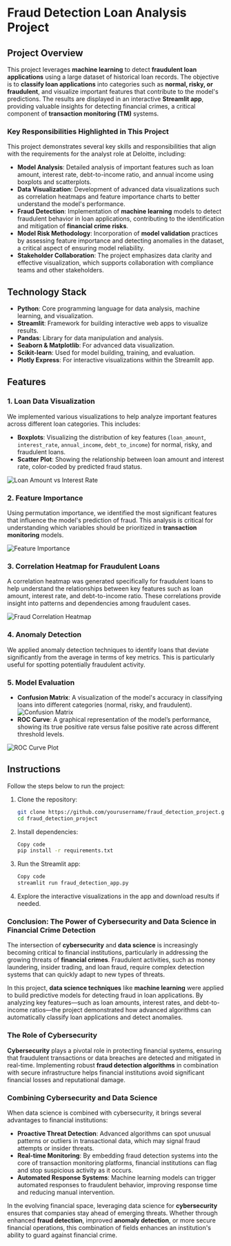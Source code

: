 # Fraud Detection Loan Analysis Project

## Project Overview

This project leverages **machine learning** to detect **fraudulent loan applications** using a large dataset of historical loan records. The objective is to **classify loan applications** into categories such as **normal, risky, or fraudulent**, and visualize important features that contribute to the model's predictions. The results are displayed in an interactive **Streamlit app**, providing valuable insights for detecting financial crimes, a critical component of **transaction monitoring (TM)** systems.

### Key Responsibilities Highlighted in This Project

This project demonstrates several key skills and responsibilities that align with the requirements for the analyst role at Deloitte, including:

- **Model Analysis**: Detailed analysis of important features such as loan amount, interest rate, debt-to-income ratio, and annual income using boxplots and scatterplots.
- **Data Visualization**: Development of advanced data visualizations such as correlation heatmaps and feature importance charts to better understand the model's performance.
- **Fraud Detection**: Implementation of **machine learning** models to detect fraudulent behavior in loan applications, contributing to the identification and mitigation of **financial crime risks**.
- **Model Risk Methodology**: Incorporation of **model validation** practices by assessing feature importance and detecting anomalies in the dataset, a critical aspect of ensuring model reliability.
- **Stakeholder Collaboration**: The project emphasizes data clarity and effective visualization, which supports collaboration with compliance teams and other stakeholders.

## Technology Stack

- **Python**: Core programming language for data analysis, machine learning, and visualization.
- **Streamlit**: Framework for building interactive web apps to visualize results.
- **Pandas**: Library for data manipulation and analysis.
- **Seaborn & Matplotlib**: For advanced data visualization.
- **Scikit-learn**: Used for model building, training, and evaluation.
- **Plotly Express**: For interactive visualizations within the Streamlit app.

## Features

### 1. **Loan Data Visualization**

We implemented various visualizations to help analyze important features across different loan categories. This includes:
- **Boxplots**: Visualizing the distribution of key features (`loan_amount`, `interest_rate`, `annual_income`, `debt_to_income`) for normal, risky, and fraudulent loans.
- **Scatter Plot**: Showing the relationship between loan amount and interest rate, color-coded by predicted fraud status.

![Loan Amount vs Interest Rate](data/Loan_Amount_vs_Interest_Rate_Plot.png)

### 2. **Feature Importance**

Using permutation importance, we identified the most significant features that influence the model's prediction of fraud. This analysis is critical for understanding which variables should be prioritized in **transaction monitoring** models.

![Feature Importance](data/Feature_Importance.png)

### 3. **Correlation Heatmap for Fraudulent Loans**

A correlation heatmap was generated specifically for fraudulent loans to help understand the relationships between key features such as loan amount, interest rate, and debt-to-income ratio. These correlations provide insight into patterns and dependencies among fraudulent cases.

![Fraud Correlation Heatmap](data/Correlation_Heatmap_Fraud_Loans.png)

### 4. **Anomaly Detection**

We applied anomaly detection techniques to identify loans that deviate significantly from the average in terms of key metrics. This is particularly useful for spotting potentially fraudulent activity.

### 5. **Model Evaluation**

- **Confusion Matrix**: A visualization of the model's accuracy in classifying loans into different categories (normal, risky, and fraudulent).
![Confusion Matrix](data/Confusion_Matrix.png)
- **ROC Curve**: A graphical representation of the model’s performance, showing its true positive rate versus false positive rate across different threshold levels.

![ROC Curve Plot](data/ROC_Curve.png)

## Instructions

Follow the steps below to run the project:

1. Clone the repository:
   ```bash
   git clone https://github.com/yourusername/fraud_detection_project.git
   cd fraud_detection_project

2. Install dependencies:
    ```bash
    Copy code
    pip install -r requirements.txt

3. Run the Streamlit app:
    ```bash
    Copy code
    streamlit run fraud_detection_app.py

4. Explore the interactive visualizations in the app and download results if needed.


### Conclusion: The Power of Cybersecurity and Data Science in Financial Crime Detection

The intersection of **cybersecurity** and **data science** is increasingly becoming critical to financial institutions, particularly in addressing the growing threats of **financial crimes**. Fraudulent activities, such as money laundering, insider trading, and loan fraud, require complex detection systems that can quickly adapt to new types of threats.

In this project, **data science techniques** like **machine learning** were applied to build predictive models for detecting fraud in loan applications. By analyzing key features—such as loan amounts, interest rates, and debt-to-income ratios—the project demonstrated how advanced algorithms can automatically classify loan applications and detect anomalies.

### The Role of Cybersecurity

**Cybersecurity** plays a pivotal role in protecting financial systems, ensuring that fraudulent transactions or data breaches are detected and mitigated in real-time. Implementing robust **fraud detection algorithms** in combination with secure infrastructure helps financial institutions avoid significant financial losses and reputational damage.

### Combining Cybersecurity and Data Science

When data science is combined with cybersecurity, it brings several advantages to financial institutions:
- **Proactive Threat Detection**: Advanced algorithms can spot unusual patterns or outliers in transactional data, which may signal fraud attempts or insider threats.
- **Real-time Monitoring**: By embedding fraud detection systems into the core of transaction monitoring platforms, financial institutions can flag and stop suspicious activity as it occurs.
- **Automated Response Systems**: Machine learning models can trigger automated responses to fraudulent behavior, improving response time and reducing manual intervention.

In the evolving financial space, leveraging data science for **cybersecurity** ensures that companies stay ahead of emerging threats. Whether through enhanced **fraud detection**, improved **anomaly detection**, or more secure financial operations, this combination of fields enhances an institution's ability to guard against financial crime.